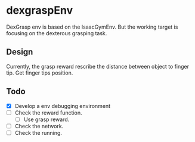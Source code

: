 # dexgraspEnv

DexGrasp env is based on the IsaacGymEnv. But the working target is focusing on the dexterous grasping task.

## Design

Currently, the grasp reward rescribe the distance between object to finger tip. Get finger tips position.

## Todo

- [x] Develop a env debugging environment
- [ ] Check the reward function.
	- [ ] Use grasp reward.
- [ ] Check the network.
- [ ] Check the running.